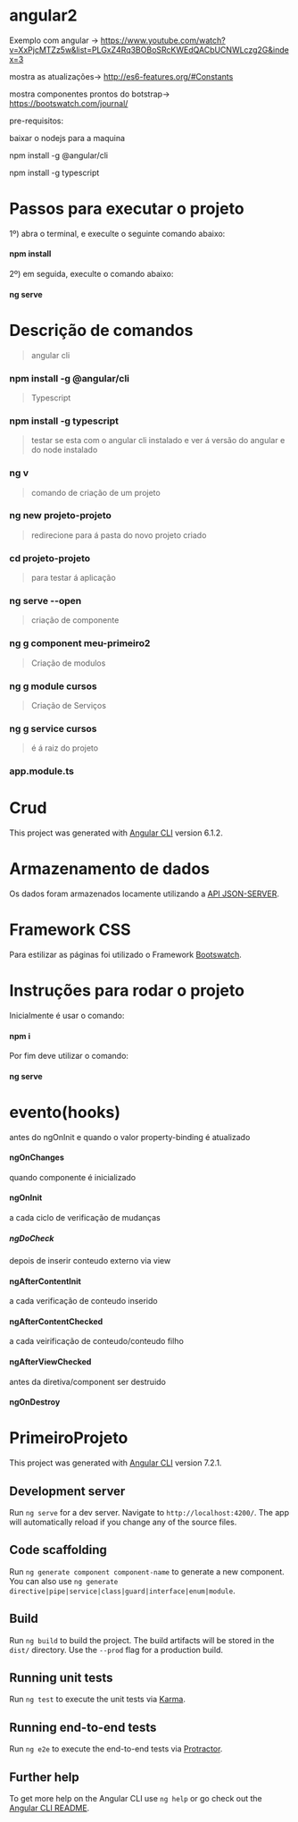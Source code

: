 # angular2


Exemplo com angular ->
https://www.youtube.com/watch?v=XxPjcMTZz5w&list=PLGxZ4Rq3BOBoSRcKWEdQACbUCNWLczg2G&index=3

mostra as atualizações->
http://es6-features.org/#Constants

mostra componentes prontos do botstrap->
https://bootswatch.com/journal/

pre-requisitos:

baixar o nodejs para a maquina

npm install -g @angular/cli

npm install -g typescript	


 # Passos para executar o projeto

1º) abra o terminal, e execulte o seguinte comando abaixo:

#### npm install

2º) em seguida, execulte o comando abaixo:

#### ng serve

# Descrição de comandos

> angular cli  
### npm install -g @angular/cli

> Typescript   
### npm install -g typescript

> testar se esta com o angular cli instalado e ver á versão do angular e do node instalado  
### ng v

> comando de criação de um projeto  
### ng new projeto-projeto

> redirecione para á pasta do novo projeto criado  
### cd projeto-projeto

> para testar á aplicação  
### ng serve --open

> criação de componente  
### ng g component meu-primeiro2

> Criação de modulos  
### ng g module cursos 

> Criação de Serviços  
### ng g service cursos 

> é á raiz do projeto  
### app.module.ts 

# Crud

This project was generated with [Angular CLI](https://github.com/angular/angular-cli) version 6.1.2.

# Armazenamento de dados

Os dados foram armazenados locamente utilizando a [API JSON-SERVER](https://github.com/typicode/json-server).

# Framework CSS

Para estilizar as páginas foi utilizado o Framework [Bootswatch](https://bootswatch.com/).

# Instruções para rodar o projeto

Inicialmente é usar o comando:
#### npm i

Por fim deve utilizar o comando:
#### ng serve

# evento(hooks)

antes do ngOnInit e quando o valor property-binding é atualizado

#### ngOnChanges

quando componente é inicializado

#### ngOnInit


a cada ciclo de verificação de mudanças

##### ngDoCheck
 
 depois de inserir conteudo externo via view
 
 #### ngAfterContentInit
 
a cada verificação de conteudo inserido

#### ngAfterContentChecked


a cada veirificação de conteudo/conteudo filho

#### ngAfterViewChecked


antes da diretiva/component ser destruido

#### ngOnDestroy

 
# PrimeiroProjeto

This project was generated with [Angular CLI](https://github.com/angular/angular-cli) version 7.2.1.

## Development server

Run `ng serve` for a dev server. Navigate to `http://localhost:4200/`. The app will automatically reload if you change any of the source files.

## Code scaffolding

Run `ng generate component component-name` to generate a new component. You can also use `ng generate directive|pipe|service|class|guard|interface|enum|module`.

## Build

Run `ng build` to build the project. The build artifacts will be stored in the `dist/` directory. Use the `--prod` flag for a production build.

## Running unit tests

Run `ng test` to execute the unit tests via [Karma](https://karma-runner.github.io).

## Running end-to-end tests

Run `ng e2e` to execute the end-to-end tests via [Protractor](http://www.protractortest.org/).

## Further help

To get more help on the Angular CLI use `ng help` or go check out the [Angular CLI README](https://github.com/angular/angular-cli/blob/master/README.md).
